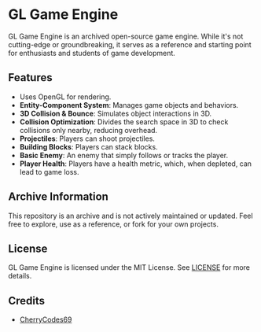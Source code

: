 # GL Game Engine

GL Game Engine is an archived open-source game engine. While it's not cutting-edge or groundbreaking, it serves as a reference and starting point for enthusiasts and students of game development.

## Features

- Uses OpenGL for rendering.
- **Entity-Component System**: Manages game objects and behaviors.
- **3D Collision & Bounce**: Simulates object interactions in 3D.
- **Collision Optimization**: Divides the search space in 3D to check collisions only nearby, reducing overhead.
- **Projectiles**: Players can shoot projectiles.
- **Building Blocks**: Players can stack blocks.
- **Basic Enemy**: An enemy that simply follows or tracks the player.
- **Player Health**: Players have a health metric, which, when depleted, can lead to game loss.

## Archive Information

This repository is an archive and is not actively maintained or updated. Feel free to explore, use as a reference, or fork for your own projects.

## License

GL Game Engine is licensed under the MIT License. See [LICENSE](link-to-license-file) for more details.

## Credits

- [CherryCodes69](https://github.com/cherrycodes69)